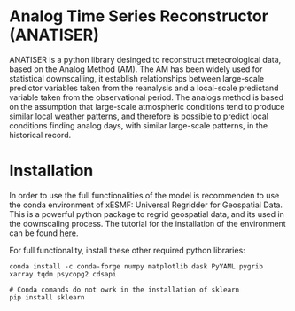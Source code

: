 # Analog Time Series Reconstructor (ANATISER)
ANATISER is a python library desinged to reconstruct meteorological data, based on the Analog Method (AM). The AM has been widely used for statistical downscalling, it establish relationships between large-scale predictor variables taken from the reanalysis and a local-scale predictand variable taken from the observational period.
The analogs method is based on the assumption that large-scale atmospheric conditions tend to produce similar local weather patterns, and therefore is possible to predict local conditions finding analog days, with similar large-scale patterns, in the historical record. 
# Installation
In order to use the full functionalities of the model is recommenden to use the conda environment of xESMF: Universal Regridder for Geospatial Data. This is a powerful python package to regrid geospatial data, and its used in the downscaling process. The tutorial for the installation of the environment can be found [here](https://xesmf.readthedocs.io/en/latest/installation.html).

For full functionality, install these other required python libraries:
```
conda install -c conda-forge numpy matplotlib dask PyYAML pygrib xarray tqdm psycopg2 cdsapi

# Conda comands do not owrk in the installation of sklearn
pip install sklearn
```
